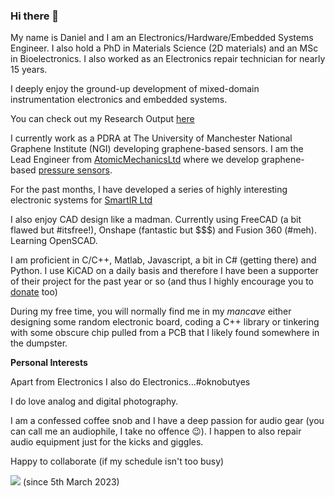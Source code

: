 ### Hi there 👋 

My name is Daniel and I am an Electronics/Hardware/Embedded Systems Engineer. I also hold a PhD in Materials Science (2D materials) and an MSc in Bioelectronics. I also worked as an Electronics repair technician for nearly 15 years.

I deeply enjoy the ground-up development of mixed-domain instrumentation electronics and embedded systems.

You can check out my Research Output [here](https://research.manchester.ac.uk/en/persons/daniel.melendrezarmada/publications/)

I currently work as a PDRA at The University of Manchester National Graphene Institute (NGI) developing graphene-based sensors. I am the Lead Engineer from [AtomicMechanicsLtd](https://github.com/Atomic-Mechanics-Ltd) where we develop graphene-based [pressure sensors](https://atomic-mechanics.com).

For the past months, I have developed a series of highly interesting electronic systems for [SmartIR Ltd](https://www.smartir.co.uk)

I also enjoy CAD design like a madman. Currently using FreeCAD (a bit flawed but #itsfree!), Onshape (fantastic but $$$) and Fusion 360 (#meh). Learning OpenSCAD.

I am proficient in C/C++, Matlab, Javascript, a bit in C# (getting there) and Python. I use KiCAD on a daily basis and therefore I have been a supporter of their project for the past year or so (and thus I highly encourage you to [donate](https://www.kicad.org/donate/) too)

During my free time, you will normally find me in my _mancave_ either designing some random electronic board, coding a C++ library or tinkering with some obscure chip pulled from a PCB that I likely found somewhere in the dumpster.

**Personal Interests**

Apart from Electronics I also do Electronics...#oknobutyes

I do love analog and digital photography. 

I am a confessed coffee snob and I have a deep passion for audio gear (you can call me an audiophile, I take no offence :wink:). I happen to also repair audio equipment just for the kicks and giggles.

Happy to collaborate (if my schedule isn't too busy)

![](https://komarev.com/ghpvc/?username=dzalf&color=blueviolet) (since 5th March 2023)

<!--
**dzalf/dzalf** is a ✨ _special_ ✨ repository because its `README.md` (this file) appears on your GitHub profile.

Here are some ideas to get you started:

- 🔭 I’m currently working on ...
- 🌱 I’m currently learning ...
- 👯 I’m looking to collaborate on ...
- 🤔 I’m looking for help with ...
- 💬 Ask me about ...
- 📫 How to reach me: ...
- 😄 Pronouns: ...
- ⚡ Fun fact: ...
-->
